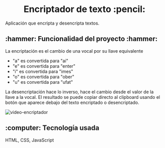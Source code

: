 <h1 align="center">Encriptador de texto :pencil:</h1>

Aplicación que encripta y desencripta textos.

<h2>:hammer: Funcionalidad del proyecto :hammer:</h2>

La encriptación es el cambio de una vocal por su llave equivalente
- "a" es convertida para "ai"
- "e" es convertida para "enter"
- "i" es convertida para "imes"
- "o" es convertida para "ober"
- "u" es convertida para "ufat"

La desencriptación hace lo inverso, hace el cambio desde el valor de la llave a la vocal.
El resultado se puede copiar directo al clipboard usando el botón que aparece debajo del texto encriptado o desencriptado.

![video-encriptador](https://github.com/user-attachments/assets/32a6fb79-8c28-4a7a-8738-ceb17c41501a)


<h2>:computer: Tecnología usada</h2>

HTML, CSS, JavaScript
